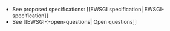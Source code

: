 
- See proposed specifications: [[EWSGI specification| EWSGI-specification]]
- See [[EWSGI-:-open-questions| Open questions]]
